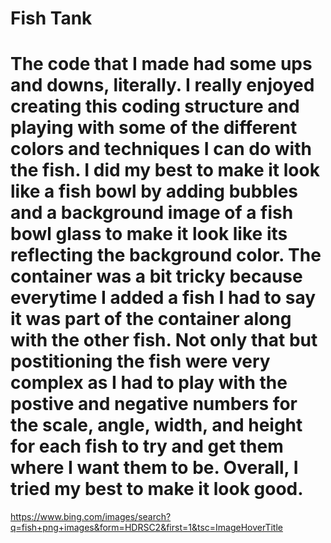 # Fish Tank

# The code that I made had some ups and downs, literally. I really enjoyed creating this coding structure and playing with some of the different colors and techniques I can do with the fish. I did my best to make it look like a fish bowl by adding bubbles and a background image of a fish bowl glass to make it look like its reflecting the background color. The container was a bit tricky because everytime I added a fish I had to say it was part of the container along with the other fish. Not only that but postitioning the fish were very complex as I had to play with the postive and negative numbers for the scale, angle, width, and height for each fish to try and get them where I want them to be. Overall, I tried my best to make it look good.

https://www.bing.com/images/search?q=fish+png+images&form=HDRSC2&first=1&tsc=ImageHoverTitle
